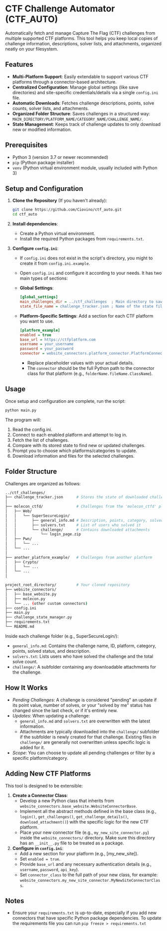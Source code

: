 # CTF Challenge Automator (CTF_AUTO)

Automatically fetch and manage Capture The Flag (CTF) challenges from multiple supported CTF platforms. This tool helps you keep local copies of challenge information, descriptions, solver lists, and attachments, organized neatly on your filesystem.

## Features

* **Multi-Platform Support**: Easily extendable to support various CTF platforms through a connector-based architecture.
* **Centralized Configuration**: Manage global settings (like save directories) and site-specific credentials/details via a single `config.ini` file.
* **Automatic Downloads**: Fetches challenge descriptions, points, solve counts, solver lists, and attachments.
* **Organized Folder Structure**: Saves challenges in a structured way: `MAIN_DIRECTORY/PLATFORM_NAME/CATEGORY_NAME/CHALLENGE_NAME/`.
* **State Management**: Keeps track of challenge updates to only download new or modified information.

## Prerequisites

* Python 3 (version 3.7 or newer recommended)
* `pip` (Python package installer)
* `venv` (Python virtual environment module, usually included with Python 3)

## Setup and Configuration

1.  **Clone the Repository** (If you haven't already):
    ```bash
    git clone https://github.com/Ciovino/ctf_auto.git
    cd ctf_auto
    ```

2.  **Install dependencies**:
    * Create a Python virtual environment.
    * Install the required Python packages from `requirements.txt`.

3.  **Configure `config.ini`**:
    * If `config.ini` does not exist in the script's directory, you might to create it from `config.ini.example`.
    * Open `config.ini` and configure it according to your needs. It has two main types of sections:

    * **Global Settings**:
        ```ini
        [global_settings]
        main_challenges_dir = ../ctf_challenges  ; Main directory to save all CTF data
        state_file_name = challenge_tracker.json ; Name of the state file
        ```

    * **Platform-Specific Settings**: Add a section for each CTF platform you want to use.
        ```ini
        [platform_example]
        enabled = true
        base_url = https://ctfplatform.com
        username = your_username
        password = your_password
        connector = website_connectors.platform_connector.PlatformConnector
        ```
        * Replace placeholder values with your actual details.
        * The `connector` should be the full Python path to the connector class for that platform (e.g., `folderName.fileName.ClassName`).

## Usage

Once setup and configuration are complete, run the script:

```bash
python main.py
```
The program will:
1. Read the config.ini.
2. Connect to each enabled platform and attempt to log in.
3. Fetch the list of challenges.
4. Compare with its stored state to find new or updated challenges.
5. Prompt you to choose which platforms/categories to update.
6. Download information and files for the selected challenges.

## Folder Structure
Challenges are organized as follows:
``` bash
../ctf_challenges/
├── challenge_tracker.json      # Stores the state of downloaded challenges
│
├── molecon_ctfd/               # Challenges from the 'molecon_ctfd' platform
│   ├── Web/
│   │   └── SuperSecureLogin/
│   │       ├── general_info.md # Description, points, category, solved status
│   │       ├── solvers.txt     # List of users who solved it
│   │       └── challenge/      # Contains downloaded attachments
│   │           └── login_page.zip
│   ├── Pwn/
│   │   └── ...
│   └── ...
│
├── another_platform_example/   # Challenges from another platform
│   ├── Crypto/
│   │   └── ...
│   └── ...
│

project_root_directory/         # Your cloned repository
├── website_connectors/
│   ├── base_website.py
│   ├── molecon.py
│   └── ... (other custom connectors)
├── config.ini
├── main.py
├── challenge_state_manager.py
├── requirements.txt
└── README.md
```

Inside each challenge folder (e.g., SuperSecureLogin/):
* `general_info.md`: Contains the challenge name, ID, platform, category, points, solved status, and description.
* `solvers.txt`: Lists users who have solved the challenge and the total solve count.
* `challenge/`: A subfolder containing any downloadable attachments for the challenge.

## How It Works
* *Pending Challenges*: A challenge is considered "pending" an update if its point value, number of solves, or your "solved by me" status has changed since the last check, or if it's entirely new.
* *Updates*: When updating a challenge:
    - `general_info.md` and `solvers.txt` are overwritten with the latest information.
    - Attachments are typically downloaded into the `challenge/` subfolder if the subfolder is newly created for that challenge. Existing files in `challenge/` are generally not overwritten unless specific logic is added for it.
* *Scope*: You can choose to update all pending challenges or filter by a specific platform/category.

## Adding New CTF Platforms
This tool is designed to be extensible:
1. **Create a Connector Class**:
    * Develop a new Python class that inherits from `website_connectors.base_website.WebsiteConnectorBase`.
    * Implement all the abstract methods defined in the base class (e.g., `login()`, `get_challenges()`, `get_challenge_details()`, `download_attachment()`) with the specific logic for the new CTF platform.
    * Place your new connector file (e.g., `my_new_site_connector.py`) inside the `website_connectors/` directory. Make sure this directory has an `__init__.py` file to be treated as a package.
2. **Configure in `config.ini`**:
    * Add a new section for your platform (e.g., [my_new_site]).
    * Set `enabled = true`.
    * Provide `base_url` and any necessary authentication details (e.g., `username`, `password`, `api_key`).
    * Set `connector_class` to the full path of your new class, for example: `website_connectors.my_new_site_connector.MyNewSiteConnectorClass`.

## Notes
* Ensure your `requirements.txt` is up-to-date, especially if you add new connectors that have specific Python package dependencies. To update the requirements file you can run `pip freeze > requirements.txt`
